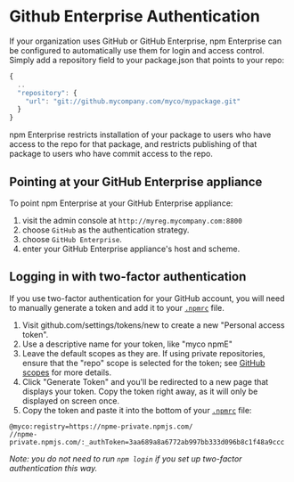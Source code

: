 # Github Enterprise Authentication

If your organization uses GitHub or GitHub Enterprise, npm Enterprise can be configured
to automatically use them for login and access control. Simply add a
repository field to your package.json that points to your repo:

```js
{
  ..
  "repository": {
    "url": "git://github.mycompany.com/myco/mypackage.git"
  }
}
```

npm Enterprise restricts installation of your
package to users who have access to the repo for that package, and restricts
publishing of that package to users who have commit access to the repo.

## Pointing at your GitHub Enterprise appliance

To point npm Enterprise at your GitHub Enterprise appliance:

1. visit the admin console at `http://myreg.mycompany.com:8800`
2. choose `GitHub` as the authentication strategy.
3. choose `GitHub Enterprise`.
4. enter your GitHub Enterprise appliance's host and scheme.

## Logging in with two-factor authentication

If you use two-factor authentication for your GitHub account, you will need to
manually generate a token and add it to your [`.npmrc`](/files/npmrc) file.

1. Visit github.com/settings/tokens/new to create a new "Personal access token".
1. Use a descriptive name for your token, like "myco npmE"
1. Leave the default scopes as they are. If using private repositories, ensure that the "repo" scope is selected for the token; see [GitHub scopes](https://developer.github.com/v3/oauth/#scopes) for more details.
1. Click "Generate Token" and you'll be redirected to a new page that displays your token. Copy the token right away, as it will only be displayed on screen once.
1. Copy the token and paste it into the bottom of your [`.npmrc`](/files/npmrc) file:

```
@myco:registry=https://npme-private.npmjs.com/
//npme-private.npmjs.com/:_authToken=3aa689a8a6772ab997bb333d096b8c1f48a9ccc
```

_Note: you do not need to run `npm login` if you set up two-factor authentication this way._
